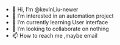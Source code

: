 - 👋 Hi, I’m @kevinLiu-newer
- 👀 I’m interested in an automation project
- 🌱 I’m currently learning User interface
- 💞️ I’m looking to collaborate on nothing
- 📫 How to reach me ,maybe email

<!---
kevinLiu-newer/kevinLiu-newer is a ✨ special ✨ repository because its `README.md` (this file) appears on your GitHub profile.
You can click the Preview link to take a look at your changes.
--->
